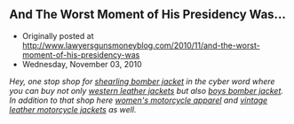 ## And The Worst Moment of His Presidency Was...

 * Originally posted at http://www.lawyersgunsmoneyblog.com/2010/11/and-the-worst-moment-of-his-presidency-was
 * Wednesday, November 03, 2010

_Hey, one stop shop for [shearling bomber jacket](http://www.nowleather.com/bomber-jackets/shearling-bomber-jacket.html) in the cyber word where you can buy not only [western leather jackets](http://www.myleathermarket.com/leather-jackets/western-leather-jackets.html) but also [boys bomber jacket](http://www.buyjacketsnow.com/bomber-jackets/boys-bomber-jacket.html). In addition to that shop here [women's motorcycle apparel](http://www.mymotorcycleoutlet.net/motorcycle-apparel/womens-motorcycle-apparel.html) and [vintage leather motorcycle jackets](http://www.mymotorcycleoutlet.us/motorcycle-leather-jackets/vintage-leather-motorcycle-jackets.html) as well._